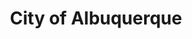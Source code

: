 ---
title: City of Albuquerque
state: New Mexico
description: The data is supplied by the City of Albuquerque.
logo: https://upload.wikimedia.org/wikipedia/en/thumb/3/3b/Albuquerque_New_Mexico_logo.png/160px-Albuquerque_New_Mexico_logo.png
---